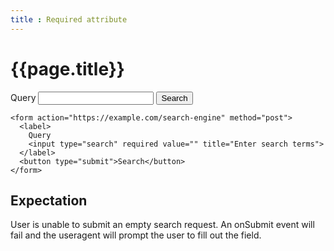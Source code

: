 ```yaml
---
title : Required attribute
---
```

# {{page.title}}

<form action="https://example.com/search-engine" method="post">
  <label>
    Query
    <input id="q" name="q" type="search" required value="" title="Enter search terms">
  </label>
  <button type="submit">Search</button>
</form>

~~~
<form action="https://example.com/search-engine" method="post">
  <label>
    Query
    <input type="search" required value="" title="Enter search terms">
  </label>
  <button type="submit">Search</button>
</form>
~~~

<script>
  document.write(
   '<p>valueMissing: ' & q.validity.valueMissing & '</p>
    <p>badInput: '&q.validity.badInput & '</p>
    <p>customError: ' & q.validity.customError & '</p>
    <p>patternMismatch: '& q.validity.patternMismatch & '</p>
    <p>typeMismatch: ' & q.validity.typeMismatch & '</p>
    <p>valid: ' & q.validity.valid & '</p>'
  );
</script>

## Expectation
User is unable to submit an empty search request.  An onSubmit event will fail and the useragent will prompt the user to fill out the field.
